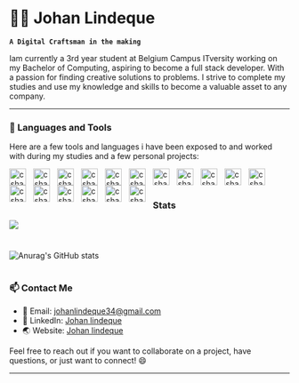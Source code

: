 # 🚵‍♂️ Johan Lindeque

**`A Digital Craftsman in the making`**

Iam currently a 3rd year student at Belgium Campus ITversity
working on my Bachelor of Computing, aspiring to become a full stack
developer. With a passion for finding creative solutions to problems. I strive
to complete my studies and use my knowledge and skills
to become a valuable asset to any company.

---

### 🧰 Languages and Tools
Here are a few tools and languages i have been exposed to and worked with during my studies and a few personal projects:


<img align="left" alt="csharp" width="30px" style="padding-right:10px;" src="https://cdn.jsdelivr.net/gh/devicons/devicon/icons/csharp/csharp-original.svg" />
<img align="left" alt="csharp" width="30px" style="padding-right:10px;"  src="https://cdn.jsdelivr.net/gh/devicons/devicon/icons/microsoftsqlserver/microsoftsqlserver-plain-wordmark.svg" />
          
<img align="left" alt="csharp" width="30px" style="padding-right:10px;" src="https://cdn.jsdelivr.net/gh/devicons/devicon/icons/vscode/vscode-original.svg" />
<img align="left" alt="csharp" width="30px" style="padding-right:10px;" src="https://cdn.jsdelivr.net/gh/devicons/devicon/icons/github/github-original.svg" />  
<img align="left" alt="csharp" width="30px" style="padding-right:10px;" src="https://cdn.jsdelivr.net/gh/devicons/devicon/icons/html5/html5-original.svg" />

<img align="left" alt="csharp" width="30px" style="padding-right:10px;"  src="https://cdn.jsdelivr.net/gh/devicons/devicon/icons/css3/css3-original.svg" />

<img align="left" alt="csharp" width="30px" style="padding-right:10px;"  src="https://cdn.jsdelivr.net/gh/devicons/devicon/icons/javascript/javascript-original.svg" />

<img align="left" alt="csharp" width="30px" style="padding-right:10px;"  src="https://cdn.jsdelivr.net/gh/devicons/devicon/icons/react/react-original.svg" />

<img align="left" alt="csharp" width="30px" style="padding-right:10px;"  src="https://cdn.jsdelivr.net/gh/devicons/devicon/icons/tailwindcss/tailwindcss-original-wordmark.svg" />

<img align="left" alt="csharp" width="30px" style="padding-right:10px;" src="https://cdn.jsdelivr.net/gh/devicons/devicon/icons/mongodb/mongodb-original.svg" />

<img align="left" alt="csharp" width="30px" style="padding-right:10px;" src="https://cdn.jsdelivr.net/gh/devicons/devicon/icons/nodejs/nodejs-original-wordmark.svg" />

<img align="left" alt="csharp" width="30px" style="padding-right:10px;" src="https://cdn.jsdelivr.net/gh/devicons/devicon/icons/npm/npm-original-wordmark.svg" />

<img align="left" alt="csharp" width="30px" style="padding-right:10px;" src="https://cdn.jsdelivr.net/gh/devicons/devicon/icons/wordpress/wordpress-plain.svg" />

<img align="left" alt="csharp" width="30px" style="padding-right:10px;" src="https://cdn.jsdelivr.net/gh/devicons/devicon/icons/figma/figma-original.svg" />

<img align="left" alt="csharp" width="30px" style="padding-right:10px;" src="https://cdn.jsdelivr.net/gh/devicons/devicon/icons/express/express-original.svg" />

<img align="left" alt="csharp" width="30px" style="padding-right:10px;" src="https://cdn.jsdelivr.net/gh/devicons/devicon/icons/arduino/arduino-original.svg" />

<img align="left" alt="csharp" width="30px" style="padding-right:10px;" src="https://cdn.jsdelivr.net/gh/devicons/devicon/icons/dotnetcore/dotnetcore-original.svg" />
<br/>



#

 
### Stats

  <img src="https://github-readme-stats.vercel.app/api/top-langs/?username=JohanLindeque&theme=algolia&layout=compact">  

#
     
![Anurag's GitHub stats](https://github-readme-stats.vercel.app/api?username=JohanLindeque&show_icons=true&hide=contribs,stars&theme=algolia)


#

### 📫 Contact Me

- 📧 Email: johanlindeque34@gmail.com
- 💼 LinkedIn: [Johan lindeque](https://www.linkedin.com/in/johan-lindeque/)
- 🌏 Website: [Johan lindeque](https://johanlindeque.github.io/Johan-Lindeque/)

Feel free to reach out if you want to collaborate on a project, have questions, or just want to connect! 😄


---

          
          

          
          
          
          
          

          
          
          

          



          
                    
            
          

